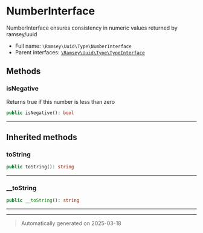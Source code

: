 
# NumberInterface

NumberInterface ensures consistency in numeric values returned by ramsey/uuid



* Full name: `\Ramsey\Uuid\Type\NumberInterface`
* Parent interfaces: [`\Ramsey\Uuid\Type\TypeInterface`](./TypeInterface.md)


## Methods


### isNegative

Returns true if this number is less than zero

```php
public isNegative(): bool
```












***


## Inherited methods


### toString



```php
public toString(): string
```












***

### __toString



```php
public __toString(): string
```












***


***
> Automatically generated on 2025-03-18
